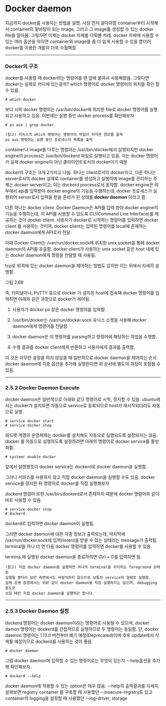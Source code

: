 # Docker daemon

지금까지 docker를 사용하는 방법을 설명. 사장 먼저 알아야할 container부터 시작해서 container의 밑바탕이 되는 image, 그리고
그 image를 생성할 수 있는 docker file을 알아봄. 그렇자면 이제는 docker 자체를 다뤄볼 차례. 
docker 자체에 사용할 수 있는 여러 옵션을 익히면 container와 image를 좀 더 쉽게 사용할 수 있을 뿐더러
docker를 이용한 개발이 더욱 수월해짐


---

### Docker의 구조

docker를 사용할 때 docker라는 명령어를 맨 앞에 붙여서 사용해왔음. 그렇다면 docker는 실제로 어디에 있는걸까?
which 명령어로 docker 명령어의 위치를 확인 할 수 있음.

```
# which docker
```
보다 시피 docker 명령어는 /usr/bin/docker에 위치한 file로 docker  명령어를 실행되고 사용하고 있음.
이번에는 실행 중인 docker process를 확인해보자

```
# ps aux | grep docker
```

```
(참고) 리눅스의 which 명령어는 명령어의 파일이 위치한 경로를 출력
ps aux 명령어는 실행 중인 프로세스의 목록을 출력
```

container나 image를 다루는 명령어는 /usr/bin/docker에서 실행되지만 docker engine의 process는
/usr/bin/dockerd 파일로 실행되고 있음. 이는 docker 명령어가 실제  docker engine이 아닌
클라이언트로서의 docker이기 때문

docker의 구조는 크게 2가지고 나뉨. 하나는 client로서의 docker이고, 다른 하나는 server로서의 docker
실제로 container를 생성하고 실행하며 image를 관리하는 주체는 docker server이고,
이는 dockerd process로서 동작함. docker engine은 외부에서 api를 입력받아 
docker engine의 기능을 수행하는데, docker 프로세스가 실행되어 server로서 입력을 받을 준비가 된 상태를
**docker daemon** 이라고 함.


다른 하나는 docker client. Docker Daemon은 API를 입력 받아 docker engine의 기능을 수행하는데, 
이 API를 사용할 수 있도록 CLI(Command Line Interface)를 제공하는 것이 docker client.
사용자가 docker로 시작하는 명령어를 입력하면 docker client 를 사용하는 것미여, 
docker client는 입력된 명령어를 local에 존재하는 docker daemon에게 API로서 전달.

이때 Docker Client는 /var/run/docker.sock에 위치한 unix socket을 통해 docker daemon의 API를
호출함. docker client가 사용하는 unix socket 같은 host 내에 있는 docker daemon에게 명령을
전달할 때 사용됨.

tcp로 워격에 있는 docker daemon을 제어하는 방법도 있지만 이는 뒤에서 자세히 설명함.

그림 2.68


즉, 터미널이나, PuTTY 등으로 docker 가 설치된 host에 접속해 docker 명령어를 입력하면
아래와 같은 과정으로 docker가 제어됨.

1. 사용자가 docker ps 같은 docker 명령어를 입력함.

2. /usr/bin/docker는 /var/run/docker.sock 유닉스 소켓을 사용해 docker daemon에게
명령어를 전달함.

3. docker daemon은 이 명령어를 parsing하고 명령어에 해당하는 작업을 수행함.

4. 수행 결과를 docker client에게 반환하고 사용자에게 결과를 출력함.


이 것은 아무런 설정을 하지 않았을 때 일반적으로 docker daemon을 제어하는 순서.
docker daemon에 각종 옵션을 추가해 실행한다면 위 순서에 별도의 과정이 포함될 수 있음.


---

### 2.5.2 Docker Daemon Execute

docker daemon은 일반적으로 아래와 같으 명령어로 시작, 정지할 수 있음. 
ubuntu에서는 docker가 설치되면 자동으로 service로 등록되므로 host가 
재시작되더라도 자동으로 실행.


```
# service docker start
# service docker stop
```

레드햇 계열의 운영체제는 docker를 설치해도 자동으로 실행되도록 설정되지는 않음.
docker 를 자동으로 실행하도록 설정하려면 아래의 명령어로 docker service를 활성화함.

```
# systemc enable docker
```

앞에서 설명했듯이 docker service는 dockerd로 docker daemon을 실행함. 

그러나 서비스를 사용하지 않고 직접 docker daemon을 실행할 수도 있음.
docker service를 정지한 뒤 명령어로 docker를 직접 실행해보자

dockerd 명령어 또한 /usr/bin/dockerd로서 존재하지 때문에 docker 명령어와 같이 
바로 사용할 수 있음.

```
# service docker stop
# dockerd
```


dockerd르 입력하면 docker daemon이 실행됨.

그러면 docker daemon에 대한 각종 정보가 출력되는데, 마지막에
/var/run/docker.sock에 입력(listen)을 받을 수 있는 상태라는 message가 출력됨.
terminal을 하나 더 연 다음 docker 명령어를 입력하면 docker를 사용할 수 있음.

termina,에 실행된 docker daemon을 종료하려면 Ctrl + C를 입력하면 됨.

```
(참고) 직접 docker daemon을 실행하면 하나의 terminal을 차지하는 foreground 상태로 
실행될 뿐더러 보안 측면에서도 바람직하지 않으므로 보통의 service의 형태로 실행함.
실제 운영 환경에서는 위와 같이 docker daemon을 직접 실행하지는 않으며, debugging 용도로
쓰일 때만 직접 docker daemon을 실행하곤 합니다.
```

---

### 2.5.3 Docker Daemon 설정

dockerd 명령어는 docker daemon이라는 명령어로 사용될 수 있으며, docker damon 명령어는 dockerd를 간접적으로
실행하므로 두 명령어는 동일함. 단, docker daemon 명령어는 1.13.0 버전부터 폐기 예정(Deprecated)이며 추후 
update에서 삭제될 예정이므로 dockerd를 사용하는 것이 좋음.
```
# docker daemon
```

그럼 docker daemon에 입력할 수 있는 명령어로는 무엇이 있는지 --help옵션을 추가해 확인해보자.

```
# dockerd --help
```

docker daemon에 적용할 수 있는 option은 매우 많음. --help의 출력결과를 자세히 살펴보면 registry container
를 구축할 때 사용했던 --insecure-registry도 있고 container의 logging을 설정할 때 사용했던 --log-driver,
storage 


